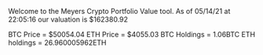Welcome to the Meyers Crypto Portfolio Value tool. 
As of 05/14/21 at 22:05:16 our valuation is $162380.92 

BTC Price = $50054.04
 ETH Price = $4055.03
BTC Holdings = 1.06BTC
 ETH holdings = 26.960005962ETH 
